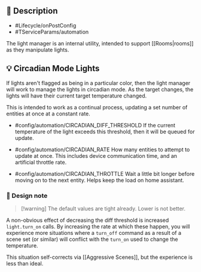 ## 📝 Description

- #Lifecycle/onPostConfig 
- #TServiceParams/automation

The light manager is an internal utility, intended to support [[Rooms|rooms]] as they manipulate lights.

## 💡 Circadian Mode Lights

If lights aren't flagged as being in a particular color, then the light manager will work to manage the lights in circadian mode. As the target changes, the lights will have their current target temperature changed. 

This is intended to work as a continual process, updating a set number of entities at once at a constant rate. 

- #config/automation/CIRCADIAN_DIFF_THRESHOLD
If the current temperature of the light exceeds this threshold, then it will be queued for update.

- #config/automation/CIRCADIAN_RATE
How many entities to attempt to update at once. This includes device communication time, and an artificial throttle rate.

- #config/automation/CIRCADIAN_THROTTLE
Wait a little bit longer before moving on to the next entity. Helps keep the load on home assistant.


### 📐 Design note

> [!warning] The default values are tight already.
> Lower is not better.

A non-obvious effect of decreasing the diff threshold is increased `light.turn_on` calls. By increasing the rate at which these happen, you will experience more situations where a `turn_off` command as a result of a scene set (or similar) will conflict with the `turn_on` used to change the temperature.

This situation self-corrects via [[Aggressive Scenes]], but the experience is less than ideal.